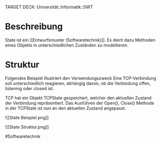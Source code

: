 TARGET DECK: Universität::Informatik::SWT

# Beschreibung
State ist ein [[Entwurfsmuster (Softwaretechnik)]].
Es dient dazu Methoden eines Objekts in unterschiedlichen Zuständen zu modellieren.



# Struktur
Folgendes Beispiel illustriert den Verwendungszweck
Eine TCP-Verbindung soll unterschiedlich reagieren, abhängig davon, ob die Verbindung offen, listening oder closed ist.

TCP hat ein Objekt TCPState gespeichert, welcher den aktuellen Zustand der Verbindung repräsentiert. Das Ausführen der Open(), Close() Methode in der TCPState ist nun an den aktuellen Zustand angepasst.

![[State Beispiel.png]]

![[State Struktur.png]]


#Softwaretechnik 


